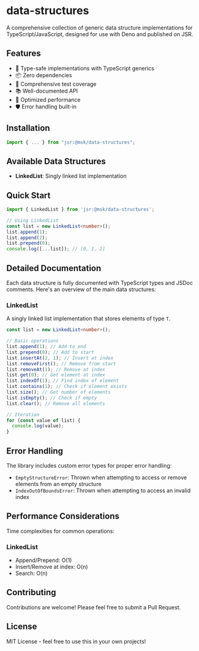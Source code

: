 # data-structures

A comprehensive collection of generic data structure implementations for TypeScript/JavaScript, designed for use with Deno and published on JSR.

## Features

- 🎯 Type-safe implementations with TypeScript generics
- 📦 Zero dependencies
- 🧪 Comprehensive test coverage
- 📚 Well-documented API
- 🚀 Optimized performance
- 🛡️ Error handling built-in

## Installation

```typescript
import { ... } from "jsr:@msk/data-structures";
```

## Available Data Structures

- **LinkedList**: Singly linked list implementation

## Quick Start

```typescript
import { LinkedList } from 'jsr:@msk/data-structures';

// Using LinkedList
const list = new LinkedList<number>();
list.append(1);
list.append(2);
list.prepend(0);
console.log([...list]); // [0, 1, 2]
```

## Detailed Documentation

Each data structure is fully documented with TypeScript types and JSDoc comments. Here's an overview of the main data structures:

### LinkedList<T>

A singly linked list implementation that stores elements of type `T`.

```typescript
const list = new LinkedList<number>();

// Basic operations
list.append(1); // Add to end
list.prepend(0); // Add to start
list.insertAt(2, 1); // Insert at index
list.removeFirst(); // Remove from start
list.removeAt(1); // Remove at index
list.get(0); // Get element at index
list.indexOf(1); // Find index of element
list.contains(1); // Check if element exists
list.size(); // Get number of elements
list.isEmpty(); // Check if empty
list.clear(); // Remove all elements

// Iteration
for (const value of list) {
  console.log(value);
}
```

## Error Handling

The library includes custom error types for proper error handling:

- `EmptyStructureError`: Thrown when attempting to access or remove elements from an empty structure
- `IndexOutOfBoundsError`: Thrown when attempting to access an invalid index

## Performance Considerations

Time complexities for common operations:

### LinkedList

- Append/Prepend: O(1)
- Insert/Remove at index: O(n)
- Search: O(n)

## Contributing

Contributions are welcome! Please feel free to submit a Pull Request.

## License

MIT License - feel free to use this in your own projects!

